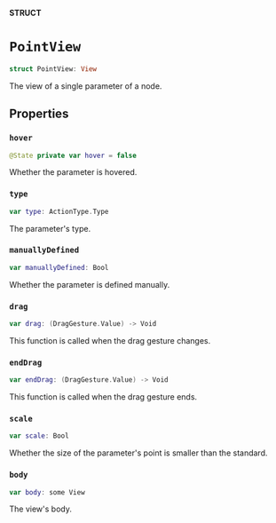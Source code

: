**STRUCT**

# `PointView`

```swift
struct PointView: View
```

The view of a single parameter of a node.

## Properties
### `hover`

```swift
@State private var hover = false
```

Whether the parameter is hovered.

### `type`

```swift
var type: ActionType.Type
```

The parameter's type.

### `manuallyDefined`

```swift
var manuallyDefined: Bool
```

Whether the parameter is defined manually.

### `drag`

```swift
var drag: (DragGesture.Value) -> Void
```

This function is called when the drag gesture changes.

### `endDrag`

```swift
var endDrag: (DragGesture.Value) -> Void
```

This function is called when the drag gesture ends.

### `scale`

```swift
var scale: Bool
```

Whether the size of the parameter's point is smaller than the standard.

### `body`

```swift
var body: some View
```

The view's body.
